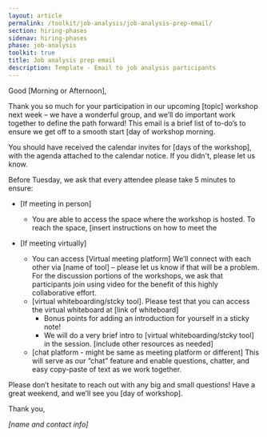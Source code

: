 ```yaml
---
layout: article
permalink: /toolkit/job-analysis/job-analysis-prep-email/
section: hiring-phases
sidenav: hiring-phases
phase: job-analysis
toolkit: true
title: Job analysis prep email
description: Template - Email to job analysis participants
---
```


Good [Morning or Afternoon],
 
Thank you so much for your participation in our upcoming [topic] workshop next week – we have a wonderful group, and we’ll do important work together to define the path forward! This email is a brief list of to-do’s to ensure we get off to a smooth start [day of workshop morning.
 
You should have received the calendar invites for [days of the workshop], with the agenda attached to the calendar notice. If you didn't, please let us know.
 
Before Tuesday, we ask that every attendee please take 5 minutes to ensure:
 
- [If meeting in person] 
  -  You are able to access the space where the workshop is hosted. To reach the space, [insert instructions on how to meet the 

- [If meeting virtually]
  - You can access [Virtual meeting platform] We’ll connect with each other via [name of tool] – please let us know if that will be a problem. For the discussion portions of the workshops, we ask that participants join using video for the benefit of this highly collaborative effort.
  - [virtual whiteboarding/stcky tool]. Please test that you can access the virtual whiteboard at [link of whiteboard]
    - Bonus points for adding an introduction for yourself in a sticky note!
    - We will do a very brief intro to [virtual whiteboarding/stcky tool] in the session. [include other resources as needed]
  - [chat platform - might be same as meeting platform or different] This will serve as our “chat” feature and enable questions, chatter, and easy copy-paste of text as we work together.
 
Please don’t hesitate to reach out with any big and small questions! Have a great weekend, and we’ll see you [day of workshop].
 
Thank you,

_[name and contact info]_

